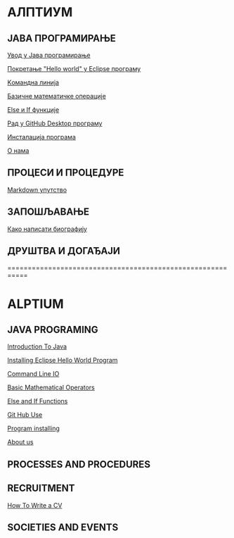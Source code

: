 ﻿# АЛПТИУМ


## ЈАВА ПРОГРАМИРАЊЕ 

[Увод у Јава програмирање](Srpski/Uvod.md)

[Покретање "Hello world" у Eclipsе програму](Srpski/pokretanje.md)

[Kомандна линија](Srpski/Командна-линија.md)

[Базичне математичке операције](Srpski/Базичне-математичке-операције.md)

[Else и If функције](Srpski/ELSE-и-IF-функције.md)

[Рад у GitHub Desktop програму](Srpski/rad-u-Git-Hub.md)

[Инсталација програма](Srpski/instalacija.md)

[O нама](Srpski/o-nama.md)


## ПРОЦЕСИ И ПРОЦЕДУРЕ

[Markdown упутство](Srpski/Markdown-упутство.md)


## ЗАПОШЉАВАЊЕ

[Како написати биографију](English/Биографија.md)


## ДРУШТВА И ДОГАЂАЈИ


===========================================================


# ALPTIUM


## JAVA PROGRAMING

[Introduction To Java](English/Introduction.md)

[Installing Eclipse Hello World Program](English/Installing-Eclipse-Hello-World.md)

[Command Line IO](English/Command-Line-IO.md)

[Basic Mathematical Operators](English/Basic-mathematical-operators.md)

[Else and If Functions](English/Else-and-If-functions.md)

[Git Hub Use](English/Git-Hub-Use.md)

[Program installing](English/Program-installing.md)

[About us](English/About-us.md)


## PROCESSES AND PROCEDURES


## RECRUITMENT

[How To Write a CV](English/How-to-write-a-CV.md)


## SOCIETIES AND EVENTS


